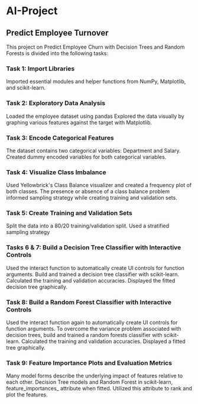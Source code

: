 # AI-Project

## Predict Employee Turnover

This project on Predict Employee Churn with Decision Trees and Random Forests is divided into the following tasks:

### Task 1: Import Libraries

Imported essential modules and helper functions from NumPy, Matplotlib, and scikit-learn.

### Task 2: Exploratory Data Analysis

Loaded the employee dataset using pandas
Explored the data visually by graphing various features against the target with Matplotlib.

### Task 3: Encode Categorical Features

The dataset contains two categorical variables: Department and Salary.
Created dummy encoded variables for both categorical variables.

### Task 4: Visualize Class Imbalance

Used Yellowbrick's Class Balance visualizer and created a frequency plot of both classes.
The presence or absence of a class balance problem informed sampling strategy while creating training and validation sets.

### Task 5: Create Training and Validation Sets

Split the data into a 80/20 training/validation split.
Used a stratified sampling strategy

### Tasks 6 & 7: Build a Decision Tree Classifier with Interactive Controls

Used the interact function to automatically create UI controls for function arguments.
Build and trained a decision tree classifier with scikit-learn.
Calculated the training and validation accuracies.
Displayed the fitted decision tree graphically.

### Task 8: Build a Random Forest Classifier with Interactive Controls

Used the interact function again to automatically create UI controls for function arguments.
To overcome the variance problem associated with decision trees, build and trained a random forests classifier with scikit-learn.
Calculated the training and validation accuracies.
Displayed a fitted tree graphically.

### Task 9: Feature Importance Plots and Evaluation Metrics

Many model forms describe the underlying impact of features relative to each other.
Decision Tree models and Random Forest in scikit-learn, feature_importances_ attribute when fitted.
Utilized this attribute to rank and plot the features.